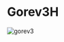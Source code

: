 # Gorev3H
![gorev3](https://github.com/hilalnurbayram/Gorev3H/assets/124512583/877f6ffb-4bfe-4b9f-9626-14cfa9353dab)

